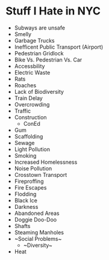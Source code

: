 Stuff I Hate in NYC
===================

* Subways are unsafe
* Smelly
* Garbage Trucks
* Inefficent Public Transport (Airport)
* Pedestrian Gridlock
* Bike Vs. Pedestrian Vs. Car
* Accessbility
* Electric Waste
* Rats
* Roaches
* Lack of Biodiversity
* Train Delay
* Overcrowding
* Traffic
* Construction
  * ConEd
* Gum
* Scaffolding
* Sewage
* Light Pollution
* Smoking
* Increased Homelessness
* Noise Pollution
* Crosstown Transport
* Fireproffing
* Fire Escapes
* Flodding
* Black Ice
* Darkness
* Abandoned Areas
* Doggie Doo-Doo
* Shafts
* Steaming Manholes
* ~Social Problems~
  * ~Diversity~
* Heat
